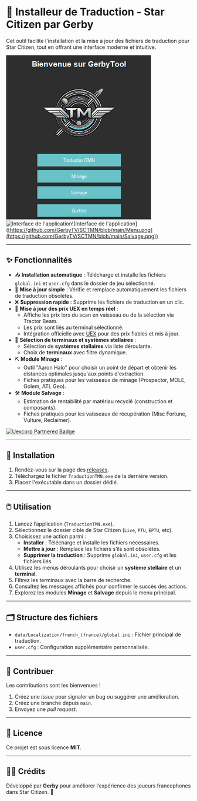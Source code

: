 # 🚀 Installeur de Traduction - Star Citizen par Gerby

Cet outil facilite l'installation et la mise à jour des fichiers de traduction pour Star Citizen, tout en offrant une interface moderne et intuitive.

![Interface de l'application](https://github.com/GerbyTV/SCTMN/blob/main/Menu.png)![Interface de l'application]([https://github.com/GerbyTV/SCTMN/blob/main/Menu.png](https://github.com/GerbyTV/SCTMN/blob/main/Minage.png))![Interface de l'application]([https://github.com/GerbyTV/SCTMN/blob/main/Menu.png](https://github.com/GerbyTV/SCTMN/blob/main/Salvage.png))

---

## ✨ Fonctionnalités

- 📥 **Installation automatique** : Télécharge et installe les fichiers `global.ini` et `user.cfg` dans le dossier de jeu sélectionné.
- 🔄 **Mise à jour simple** : Vérifie et remplace automatiquement les fichiers de traduction obsolètes.
- ❌ **Suppression rapide** : Supprime les fichiers de traduction en un clic.
- 💸 **Mise à jour des prix UEX en temps réel** :
  - Affiche les prix lors du scan en vaisseau ou de la sélection via Tractor Beam.
  - Les prix sont liés au terminal sélectionné.
  - Intégration officielle avec [UEX](https://uexcorp.space) pour des prix fiables et mis à jour.
- 🌌 **Sélection de terminaux et systèmes stellaires** :
  - Sélection de **systèmes stellaires** via liste déroulante.
  - Choix de **terminaux** avec filtre dynamique.
- ⛏️ **Module Minage** :
  - Outil "Aaron Halo" pour choisir un point de départ et obtenir les distances optimales jusqu'aux points d'extraction.
  - Fiches pratiques pour les vaisseaux de minage (Prospector, MOLE, Golem, ATL Geo).
- 🛠️ **Module Salvage** :
  - Estimation de rentabilité par matériau recyclé (construction et composants).
  - Fiches pratiques pour les vaisseaux de récupération (Misc Fortune, Vulture, Reclaimer).

<a href="https://uexcorp.space">
  <img src="https://uexcorp.space/img/api/uex-api-badge-partnered.png" alt="Uexcorp Partnered Badge" style="height:50px;">
</a>

---

## 🧰 Installation

1. Rendez-vous sur la page des [releases](https://github.com/GerbyTV/SCTMN/releases).
2. Téléchargez le fichier `TraductionTMN.exe` de la dernière version.
3. Placez l'exécutable dans un dossier dédié.

---

## 🖱️ Utilisation

1. Lancez l’application (`TraductionTMN.exe`).
2. Sélectionnez le dossier cible de Star Citizen (`Live`, `PTU`, `EPTU`, etc).
3. Choisissez une action parmi :
   - **Installer** : Télécharge et installe les fichiers nécessaires.
   - **Mettre à jour** : Remplace les fichiers s’ils sont obsolètes.
   - **Supprimer la traduction** : Supprime `global.ini`, `user.cfg` et les fichiers liés.
4. Utilisez les menus déroulants pour choisir un **système stellaire** et un **terminal**.
5. Filtrez les terminaux avec la barre de recherche.
6. Consultez les messages affichés pour confirmer le succès des actions.
7. Explorez les modules **Minage** et **Salvage** depuis le menu principal.

---

## 🗂️ Structure des fichiers

- `data/Localization/french_(france)/global.ini` : Fichier principal de traduction.
- `user.cfg` : Configuration supplémentaire personnalisée.

---

## 🤝 Contribuer

Les contributions sont les bienvenues !

1. Créez une *issue* pour signaler un bug ou suggérer une amélioration.
2. Créez une branche depuis `main`.
3. Envoyez une *pull request*.

---

## 📄 Licence

Ce projet est sous licence **MIT**.

---

## 👨‍🚀 Crédits

Développé par **Gerby** pour améliorer l’expérience des joueurs francophones dans Star Citizen. 🌌

